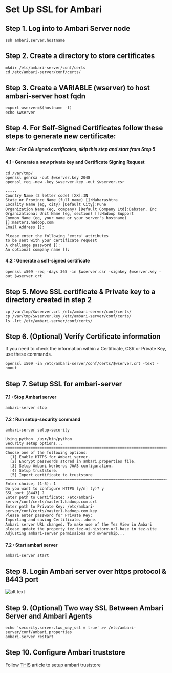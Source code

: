 # Set Up SSL for Ambari


## Step 1. Log into to Ambari Server node

`ssh ambari.server.hostname`


## Step 2. Create a directory to store certificates
```
mkdir /etc/ambari-server/conf/certs
cd /etc/ambari-server/conf/certs/
```

## Step 3. Create a VARIABLE (wserver) to host ambari-server host fqdn

```
export wserver=$(hostname -f)
echo $wserver
```

## Step 4. For Self-Signed Certificates follow these steps to generate new certificate:

##### Note : _For CA signed certificates, skip this step and start from Step 5_

#### 4.1 : Generate a new private key and Certificate Signing Request
```
cd /var/tmp/
openssl genrsa -out $wserver.key 2048
openssl req -new -key $wserver.key -out $wserver.csr
```

```
-----
Country Name (2 letter code) [XX]:IN
State or Province Name (full name) []:Maharashtra
Locality Name (eg, city) [Default City]:Pune
Organization Name (eg, company) [Default Company Ltd]:Dabster, Inc
Organizational Unit Name (eg, section) []:Hadoop Support
Common Name (eg, your name or your server's hostname) []:master1.hadoop.com
Email Address []:

Please enter the following 'extra' attributes
to be sent with your certificate request
A challenge password []:
An optional company name []:
```


#### 4.2 : Generate a self-signed certificate
```
openssl x509 -req -days 365 -in $wserver.csr -signkey $wserver.key -out $wserver.crt
```

## Step 5. Move SSL certificate & Private key to a directory created in step 2

```
cp /var/tmp/$wserver.crt /etc/ambari-server/conf/certs/
cp /var/tmp/$wserver.key /etc/ambari-server/conf/certs/
ls -lrt /etc/ambari-server/conf/certs/
```

## Step 6. (Optional) Verify Certificate information 
If you need to check the information within a Certificate, CSR or Private Key, use these commands.

`openssl x509 -in /etc/ambari-server/conf/certs/$wserver.crt -text -noout`


## Step 7. Setup SSL for ambari-server

#### 7.1 : Stop Ambari server

`ambari-server stop`

#### 7.2 : Run setup-security command

`ambari-server setup-security`


```
Using python  /usr/bin/python
Security setup options...
===========================================================================
Choose one of the following options:
  [1] Enable HTTPS for Ambari server.
  [2] Encrypt passwords stored in ambari.properties file.
  [3] Setup Ambari kerberos JAAS configuration.
  [4] Setup truststore.
  [5] Import certificate to truststore
===========================================================================
Enter choice, (1-5): 1
Do you want to configure HTTPS [y/n] (y)? y
SSL port [8443] ?
Enter path to Certificate: /etc/ambari-server/conf/certs/master1.hadoop.com.crt
Enter path to Private Key: /etc/ambari-server/conf/certs/master1.hadoop.com.key
Please enter password for Private Key:
Importing and saving Certificate...done.
Ambari server URL changed. To make use of the Tez View in Ambari please update the property tez.tez-ui.history-url.base in tez-site
Adjusting ambari-server permissions and ownership...
```

#### 7.2 : Start ambari server
```
ambari-server start

```


## Step 8. Login Ambari server over https protocol & 8443 port


![alt text](https://github.com/dabsterindia/LABs/blob/master/tmp/ambari-server%20SSL%20UI-%20Self%20Signed.png)
      
## Step 9. (Optional) Two way SSL Between Ambari Server and Ambari Agents
```
echo 'security.server.two_way_ssl = true' >> /etc/ambari-server/conf/ambari.properties
ambari-server restart
```

## Step 10. Configure Ambari truststore

Follow [THIS](https://github.com/dabsterindia/LABs/blob/master/SSL-TLS/Set%20Up%20Truststore%20for%20Ambari%20Server.md) article to setup ambari truststore
